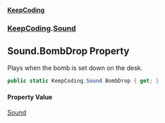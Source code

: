 #### [KeepCoding](index.md 'index')
### [KeepCoding](KeepCoding.md 'KeepCoding').[Sound](KeepCoding_Sound.md 'KeepCoding.Sound')
## Sound.BombDrop Property
Plays when the bomb is set down on the desk.  
```csharp
public static KeepCoding.Sound BombDrop { get; }
```
#### Property Value
[Sound](KeepCoding_Sound.md 'KeepCoding.Sound')
